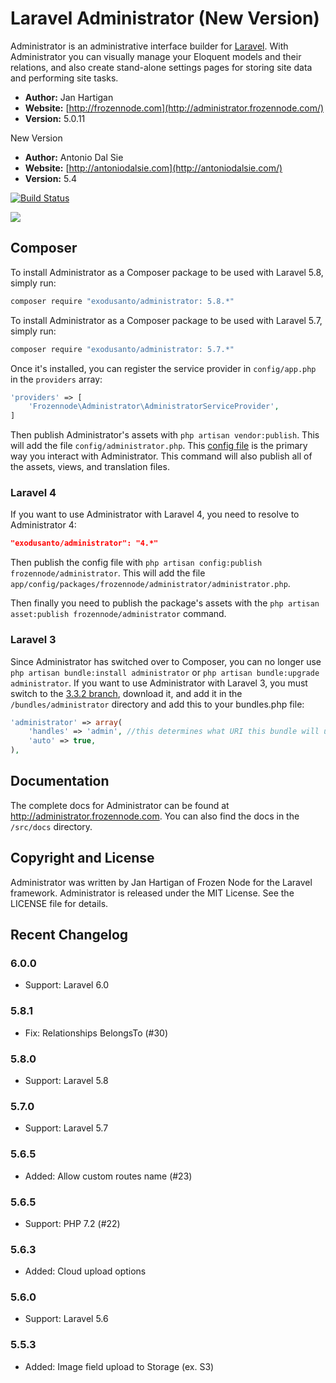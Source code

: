 # Laravel Administrator (New Version)

Administrator is an administrative interface builder for [Laravel](http://laravel.com). With Administrator you can visually manage your Eloquent models and their relations, and also create stand-alone settings pages for storing site data and performing site tasks.

- **Author:** Jan Hartigan
- **Website:** [http://frozennode.com](http://administrator.frozennode.com/)
- **Version:** 5.0.11

New Version

- **Author:** Antonio Dal Sie
- **Website:** [http://antoniodalsie.com](http://antoniodalsie.com/)
- **Version:** 5.4

[![Build Status](https://travis-ci.org/exodusanto/Laravel-Admin.svg?branch=master)](https://travis-ci.org/exodusanto/Laravel-Admin)

<img src="https://raw.github.com/FrozenNode/Laravel-Administrator/master/examples/images/overview.jpg" />

## Composer

To install Administrator as a Composer package to be used with Laravel 5.8, simply run:

```sh
composer require "exodusanto/administrator: 5.8.*"
```

To install Administrator as a Composer package to be used with Laravel 5.7, simply run:

```sh
composer require "exodusanto/administrator: 5.7.*"
```

Once it's installed, you can register the service provider in `config/app.php` in the `providers` array:

```php
'providers' => [
    'Frozennode\Administrator\AdministratorServiceProvider',
]
```

Then publish Administrator's assets with `php artisan vendor:publish`. This will add the file `config/administrator.php`. This [config file](http://administrator.frozennode.com/docs/configuration) is the primary way you interact with Administrator. This command will also publish all of the assets, views, and translation files.

### Laravel 4

If you want to use Administrator with Laravel 4, you need to resolve to Administrator 4:

```json
"exodusanto/administrator": "4.*"
```

Then publish the config file with `php artisan config:publish frozennode/administrator`. This will add the file `app/config/packages/frozennode/administrator/administrator.php`.

Then finally you need to publish the package's assets with the `php artisan asset:publish frozennode/administrator` command.

### Laravel 3

Since Administrator has switched over to Composer, you can no longer use `php artisan bundle:install administrator` or `php artisan bundle:upgrade administrator`. If you want to use Administrator with Laravel 3, you must switch to the [3.3.2 branch](https://github.com/FrozenNode/Laravel-Administrator/tree/3.3.2), download it, and add it in the `/bundles/administrator` directory and add this to your bundles.php file:

```php
'administrator' => array(
    'handles' => 'admin', //this determines what URI this bundle will use
    'auto' => true,
),
```

## Documentation

The complete docs for Administrator can be found at http://administrator.frozennode.com. You can also find the docs in the `/src/docs` directory.


## Copyright and License
Administrator was written by Jan Hartigan of Frozen Node for the Laravel framework.
Administrator is released under the MIT License. See the LICENSE file for details.


## Recent Changelog

### 6.0.0
- Support: Laravel 6.0

### 5.8.1
- Fix: Relationships BelongsTo (#30)

### 5.8.0
- Support: Laravel 5.8

### 5.7.0
- Support: Laravel 5.7

### 5.6.5
- Added: Allow custom routes name (#23)

### 5.6.5
- Support: PHP 7.2 (#22)

### 5.6.3
- Added: Cloud upload options

### 5.6.0
- Support: Laravel 5.6

### 5.5.3
- Added: Image field upload to Storage (ex. S3)
